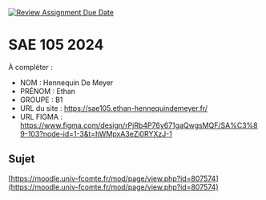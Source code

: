[![Review Assignment Due Date](https://classroom.github.com/assets/deadline-readme-button-22041afd0340ce965d47ae6ef1cefeee28c7c493a6346c4f15d667ab976d596c.svg)](https://classroom.github.com/a/DNce7fkr)
# SAE 105 2024

À compléter :

- NOM : Hennequin De Meyer
- PRÉNOM : Ethan
- GROUPE : B1
- URL du site : https://sae105.ethan-hennequindemeyer.fr/
- URL FIGMA : https://www.figma.com/design/rPjRb4P76y671gaQwgsMQF/SA%C3%89-103?node-id=1-3&t=hWMpxA3eZi0RYXzJ-1


## Sujet

[https://moodle.univ-fcomte.fr/mod/page/view.php?id=807574](https://moodle.univ-fcomte.fr/mod/page/view.php?id=807574)
